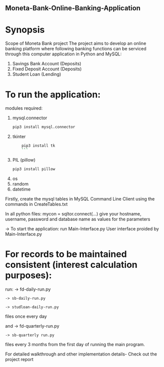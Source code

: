 ## Moneta-Bank-Online-Banking-Application

# Synopsis
Scope of Moneta Bank project
The project aims to develop an online banking platform where following banking functions can be serviced through this computer application in Python and MySQL:
1.	Savings Bank Account (Deposits)
2.	Fixed Deposit Account (Deposits)
3.	Student Loan (Lending)



# To run the application: 
modules required:
1. mysql.connector
   	```bash
	pip3 install mysql.connector
	```
3. tkinter
   	```bash
    	pip3 install tk
    	```
4. PIL (pillow)
	```bash
 	pip3 install pillow
 	```
5. os
6. random
7. datetime

Firstly, create the mysql tables in MySQL Command Line Client using the commands in CreateTables.txt

In all python files:
mycon = sqltor.connect(...)
give your hostname, username, password and database name as values for the parameters

-> To start the application: run Main-Interface.py
   User interface proided by Main-Interface.py

# For records to be maintained consistent (interest calculation purposes):
   run:
	-> fd-daily-run.py
 
	-> sb-daily-run.py
 
	-> studloan-daily-run.py 
 
   files once every day 

   and
	-> fd-quarterly-run.py
 
 	-> sb-quarterly run.py 
  
   files every 3 months from the first day of running the main program.


For detailed walkthrough and other implementation details- Check out the project report
